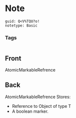 # Note
```
guid: Q<V%TQU?o!
notetype: Basic
```

### Tags
```
```

## Front
AtomicMarkableRefrence


## Back
AtomicMarkableRefrence<T>
Stores:
- Reference to Object of type T
- A boolean marker.
